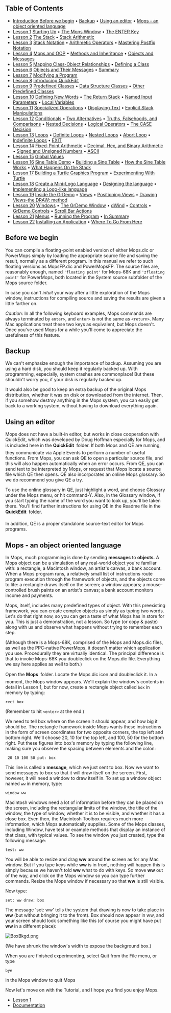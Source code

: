 Table of Contents
-----------------

* [Introduction](Tutorial) [Before we
begin](#Before_we_begin) &bull; [Backup](#Backup)
&bull; [Using an editor](#Using_an_editor) &bull; [Mops - an
object oriented
language](#Mops_-_an_object_oriented_language)
* [Lesson 1](Lesson_1) [Starting Up](Lesson_1)
&bull; [The Mops Window](Lesson_1#The_Mops_Window) &bull;
[The ENTER Key](Lesson_1#The_ENTER_Key)
* [Lesson 2](Lesson_2) [The Stack](Lesson_2) &bull;
[Stack Arithmetic](Lesson_2#Stack_Arithmetic)
* [Lesson 3](Lesson_3) [Stack Notation](Lesson_3)
&bull; [Arithmetic Operators](Lesson_3#Arithmetic_Operators)
&bull; [Mastering Postfix
Notation](Lesson_3#Mastering_Postfix_Notation)
* [Lesson 4](Lesson_4) [Mops and OOP](Lesson_4)
&bull; [Methods and
Inheritance](Lesson_4#Methods_and_Inheritance) &bull;
[Objects and Messages](Lesson_4#Objects_and_Messages)
* [Lesson 5](Lesson_5) [Mapping Class-Object
Relationships](Lesson_5) &bull; [Defining a
Class](Lesson_5#Defining_a_Class)
* [Lesson 6](Lesson_6) [Objects and Their
Messages](Lesson_6) &bull;
[Summary](Lesson_6#Summary)
* [Lesson 7](Lesson_7) [Modifying a
Program](Lesson_7)
* [Lesson 8](Lesson_8) [Introducing
QuickEdit](Lesson_8)
* [Lesson 9](Lesson_9) [Predefined
Classes](Lesson_9) &bull; [Data Structure
Classes](Lesson_9#Data_Structure_Classes) &bull; [Other
Predefined Classes](Lesson_9#Other_Predefined_Classes)
* [Lesson 10](Lesson_10) [Defining New
Words](Lesson_10) &bull; [The Return
Stack](Lesson_10#The_Return_Stack) &bull; [Named Input
Parameters](Lesson_10#Named_Input_Parameters) &bull; [Local
Variables](Lesson_10#Local_Variables)
* [Lesson 11](Lesson_11) [Specialized
Operations](Lesson_11) &bull; [Displaying
Text](Lesson_11#Displaying_Text) &bull; [Explicit Stack
Manipulations](Lesson_11#Explicit_Stack_Manipulations)
* [Lesson 12](Lesson_12) [Conditionals](Lesson_12)
&bull; [Two Alternatives](Lesson_12#Two_Alternatives) &bull;
[Truths, Falsehoods, and
Comparisons](Lesson_12#Truths,_Falsehoods,_and_Comparisons)
&bull; [Nested Decisions](Lesson_12#Nested_Decisions) &bull;
[Logical Operators](Lesson_12#Logical_Operators) &bull; [The
CASE Decision](Lesson_12#The_CASE_Decision)
* [Lesson 13](Lesson_13) [Loops](Lesson_13) &bull;
[Definite Loops](Lesson_13#Definite_Loops) &bull; [Nested
Loops](Lesson_13#Nested_Loops) &bull; [Abort
Loop](Lesson_13#Abort_Loop) &bull; [Indefinite
Loops](Lesson_13#Indefinite_Loops) &bull;
[EXIT](Lesson_13#EXIT)
* [Lesson 14](Lesson_14) [Fixed-Point
Arithmetic](Lesson_14) &bull; [Decimal, Hex, and Binary
Arithmetic](Lesson_14#Decimal,_Hex,_and_Binary_Arithmetic)
&bull; [Signed and Unsigned
Numbers](Lesson_14#Signed_and_Unsigned_Numbers) &bull;
[ASCII](Lesson_14#ASCII)
* [Lesson 15](Lesson_15) [Global Values](Lesson_15)
* [Lesson 16](Lesson_16) [Sine Table
Demo](Lesson_16) &bull; [Building a Sine
Table](Lesson_16#Building_a_Sine_Table) &bull; [How the Sine
Table Works](Lesson_16#How_the_Sine_Table_Works) &bull; [What
Happens On the Stack](Lesson_16#What_Happens_On_the_Stack)
* [Lesson 17](Lesson_17) [Building a Turtle Graphics
Program](Lesson_17) &bull; [Experimenting With
Turtle](Lesson_17#Experimenting_With_Turtle)
* [Lesson 18](Lesson_18) [Create a Mini-Logo
Language](Lesson_18) &bull; [Designing the
language](Lesson_18#Designing_the_language) &bull;
[Implementing a Logo-like
language](Lesson_18#Implementing_a_Logo-like_language)
* [Lesson 19](Lesson_19) [Inside the
GrDemo](Lesson_19) &bull; [Views](Lesson_19#Views)
&bull; [Positioning Views](Lesson_19#Positioning_Views)
&bull; [Drawing Views-the DRAW:
method](Lesson_19#Drawing_Views-the_DRAW:_method)
* [Lesson 20](Lesson_20) [Windows](Lesson_20) &bull;
[The GrDemo Window](Lesson_20#The_GrDemo_Window) &bull;
[dWind](Lesson_20#dWind) &bull;
[Controls](Lesson_20#Controls) &bull; [GrDemo
Controls](Lesson_20#GrDemo_Controls) &bull; [Scroll Bar
Actions](Lesson_20#Scroll_Bar_Actions)
* [Lesson 21](Lesson_21) [Menus](Lesson_21) &bull;
[Running the Program](Lesson_21#Running_the_Program) &bull;
[In Summary](Lesson_21#In_Summary)
* [Lesson 22](Lesson_22) [Installing an
Application](Lesson_22) &bull; [Where To Go From
Here](Lesson_22#Where_To_Go_From_Here)

Before we begin
---------------

You can compile a floating-point enabled version of either Mops.dic or
PowerMops simply by loading the appropriate source file and saving the
result, normally as a different program. In this manual we refer to such
floating versions as MopsFP.dic and PowerMopsFP. The source files are,
reasonably enough, named `'floating point'`
for Mops-68K and `'zfloating point'` for
PowerMops, both located in the System source subfolder of the Mops
source folder.

In case you can't *intuit* your way after a little exploration of the
Mops window, instructions for compiling source and saving the results
are given a little farther on.

*Caution:* In all the following keyboard examples, Mops commands
are always terminated by `enter>`,
and `enter>` is not the same as
`<return>`. Many Mac applications
treat these two keys as equivalent, but Mops doesn't. Once you've used
Mops for a while you'll come to appreciate the usefulness of this
feature.

Backup
------

We can't emphasize enough the importance of backup. Assuming you are
using a hard disk, you should keep it regularly backed up. With
programming, especially, system crashes are commonplace! But these
shouldn't worry you, if your disk is regularly backed up.

It would also be good to keep an extra backup of the original Mops
distribution, whether it was on disk or downloaded from the internet.
Then, if you somehow destroy anything in the Mops system, you can easily
get back to a working system, without having to download everything
again.

Using an editor
---------------

Mops does not have a built-in editor, but works in close cooperation
with QuickEdit, which was developed by Doug Hoffman especially for Mops,
and is included here in the **QuickEdit &#131;** folder. If both Mops
and QE are running, they communicate via Apple Events to perform a
number of useful functions. From Mops, you can ask QE to open a
particular source file, and this will also happen automatically when an
error occurs. From QE, you can send text to be interpreted by Mops, or
request that Mops locate a source file which QE then opens. QE also
incorporates an online Mops glossary. So we do recommend you give QE a
try.

To use the online glossary in QE, just highlight a word, and choose
Glossary under the Mops menu, or hit command-Y. Also, in the Glossary
window, if you start typing the name of the word you want to look up,
you'll be taken there. You'll find further instructions for using QE
in the Readme file in the **QuickEdit &#131;** folder.

In addition, QE is a proper standalone source-text editor for Mops
programs.

Mops - an object oriented language
----------------------------------

In Mops, much programming is done by sending **messages** to
**objects**. A Mops object can be a simulation of any real-world object
you're familiar with: a rectangle, a Macintosh window, an artist's
canvas, a bank account. When a Mops program runs, a relatively small
list of instructions route program execution through the framework of
objects, and the objects come to life: a rectangle draws itself on the
screen; a window appears; a mouse-controlled brush paints on an
artist's canvas; a bank account monitors income and payments.

Mops, itself, includes many predefined types of object. With this
preexisting framework, you can create complex objects as simply as
typing two words. Let's do that right now, so you can get a taste of
what Mops has in store for you. This is just a demonstration, not a
lesson. So type (or copy & paste) along with us and observe what
happens without trying to remember each step.

(Although there is a Mops-68K, comprised of the Mops and Mops.dic files,
as well as the PPC-native PowerMops, it doesn't matter which
application you use. Procedurally they are virtually identical. The
principal difference is that to invoke Mops-68K you doubleclick on the
Mops.dic file. Everything we say here applies as well to both.)

Open the **Mops &#131;** folder. Locate the Mops.dic icon and doubleclick
it. In a moment, the Mops window appears. We'll explain the window's
contents in detail in Lesson 1, but for now, create a rectangle object
called `box` in memory by typing:

`rect box`

(Remember to hit `<enter>` at the end.)

We need to tell box where on the screen it should appear, and how big it
should be. The rectangle framework inside Mops wants these instructions
in the form of screen coordinates for two opposite corners, the top left
and bottom right. We'll choose 20, 10 for the top left, and 100, 50 for
the bottom right. Put these figures into box's memory by typing the
following line, making sure you observe the spacing between elements and
the colon:

` 20 10 100 50 put: box`

This line is called a **message**, which we just sent to box. Now we
want to send messages to box so that it will draw itself on the screen.
First, however, it will need a window to draw itself in. To set up a
window object named `ww` in memory, type:

`window ww`

Macintosh windows need a lot of information before they can be placed on
the screen, including the rectangular limits of the window, the title of
the window, the type of window, whether it is to be visible, and whether
it has a close box. Even then, the Macintosh Toolbox requires much more
information, which Mops automatically supplies. Some of the Mops
classes, including Window, have test or example methods that display an
instance of that class, with typical values. To see the window you just
created, type the following message:

`test: ww`

You will be able to resize and drag **ww** around the screen as for any
Mac window. But if you type keys while **ww** is in front, nothing will
happen this is simply because we haven't told **ww** what to do with
keys. So move **ww** out of the way, and click on the Mops window so you
can type further commands. Resize the Mops window if necessary so that
**ww** is still visible.

Now type:

`set: ww draw: box`

The message 'set: ww' tells the system that drawing is now to take
place in **ww** (but without bringing it to the front). Box
should now appear in ww, and your screen should look something like
this (of course you might have put **ww** in a different place):

![](BoxBkgd.png "BoxBkgd.png")

(We have shrunk the window's width to expose the background
box.)

When you are finished experimenting, select Quit from the File menu, or
type

`bye`

in the Mops window to quit Mops

Now let's move on with the Tutorial, and I hope you find you enjoy
Mops.

* [Lesson 1](Lesson_1)
* [Documentation](Documentation)                                     
